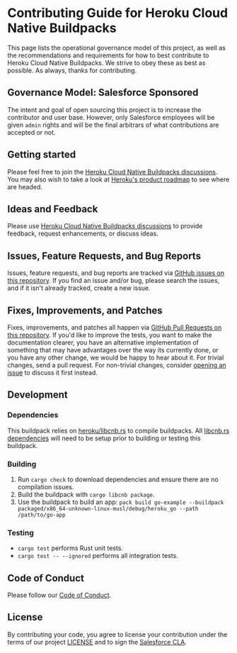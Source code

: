 # Contributing Guide for Heroku Cloud Native Buildpacks

This page lists the operational governance model of this project, as well as
the recommendations and requirements for how to best contribute to Heroku
Cloud Native Buildpacks. We strive to obey these as best as possible. As
always, thanks for contributing.

## Governance Model: Salesforce Sponsored

The intent and goal of open sourcing this project is to increase the contributor
and user base. However, only Salesforce employees will be given `admin` rights
and will be the final arbitrars of what contributions are accepted or not.

## Getting started

Please feel free to join the
[Heroku Cloud Native Buildpacks discussions](https://github.com/heroku/buildpacks/discussions).
You may also wish to take a look at
[Heroku's product roadmap](https://github.com/heroku/roadmap) to see where are headed.

## Ideas and Feedback

Please use
[Heroku Cloud Native Buildpacks discussions](https://github.com/heroku/buildpacks/discussions)
to provide feedback, request enhancements, or discuss ideas.

## Issues, Feature Requests, and Bug Reports

Issues, feature requests, and bug reports are tracked via [GitHub issues on
this repository](https://github.com/heroku/buildpacks-go/issues). If you find
an issue and/or bug, please search the issues, and if it isn't already tracked,
create a new issue.

## Fixes, Improvements, and Patches

Fixes, improvements, and patches all happen via [GitHub Pull Requests on this
repository](https://github.com/heroku/buildpacks-go/pulls). If you'd like to
improve the tests, you want to make the documentation clearer, you have an
alternative implementation of something that may have advantages over the way
its currently done, or you have any other change, we would be happy to hear
about it. For trivial changes, send a pull request. For non-trivial changes, consider
[opening an issue](#issues-feature-requests-and-bug-reports) to discuss it
first instead.

## Development

### Dependencies

This buildpack relies on [heroku/libcnb.rs](libcnb) to compile buildpacks. All
[libcnb.rs dependencies](https://https://github.com/heroku/libcnb.rs#development-environment-setup)
will need to be setup prior to building or testing this buildpack.

### Building

1. Run `cargo check` to download dependencies and ensure there are no
   compilation issues.
1. Build the buildpack with `cargo libcnb package`.
1. Use the buildpack to build an app: `pack build go-example --buildpack packaged/x86_64-unknown-linux-musl/debug/heroku_go --path /path/to/go-app`

### Testing

- `cargo test` performs Rust unit tests.
- `cargo test -- --ignored` performs all integration tests.

## Code of Conduct
Please follow our [Code of Conduct](CODE_OF_CONDUCT.md).

## License
By contributing your code, you agree to license your contribution under the
terms of our project [LICENSE](LICENSE) and to sign the
[Salesforce CLA](https://cla.salesforce.com/sign-cla).
